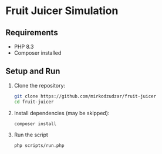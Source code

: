 # Fruit Juicer Simulation

## Requirements

- PHP 8.3
- Composer installed

## Setup and Run

1. Clone the repository:

   ```bash
   git clone https://github.com/mirkodzudzar/fruit-juicer
   cd fruit-juicer
   ```

2. Install dependencies (may be skipped):

   ```bash
   composer install
   ```

3. Run the script

   ```bash
   php scripts/run.php
   ```
